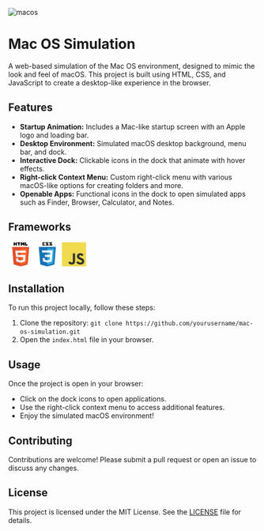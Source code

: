 ![macos](https://github.com/user-attachments/assets/6d95b223-55b9-44bf-9d45-223cbe4f0471)
<h1>Mac OS Simulation</h1>

<p>A web-based simulation of the Mac OS environment, designed to mimic the look and feel of macOS. This project is built using HTML, CSS, and JavaScript to create a desktop-like experience in the browser.</p>

<h2>Features</h2>
<ul>
  <li><strong>Startup Animation:</strong> Includes a Mac-like startup screen with an Apple logo and loading bar.</li>
  <li><strong>Desktop Environment:</strong> Simulated macOS desktop background, menu bar, and dock.</li>
  <li><strong>Interactive Dock:</strong> Clickable icons in the dock that animate with hover effects.</li>
  <li><strong>Right-click Context Menu:</strong> Custom right-click menu with various macOS-like options for creating folders and more.</li>
  <li><strong>Openable Apps:</strong> Functional icons in the dock to open simulated apps such as Finder, Browser, Calculator, and Notes.</li>
</ul>

<h2>Frameworks</h2>
<div>
  <img src="https://raw.githubusercontent.com/devicons/devicon/master/icons/html5/html5-original-wordmark.svg" alt="HTML5" width="50" height="50">
  <img src="https://raw.githubusercontent.com/devicons/devicon/master/icons/css3/css3-original-wordmark.svg" alt="CSS3" width="50" height="50">
  <img src="https://raw.githubusercontent.com/devicons/devicon/master/icons/javascript/javascript-original.svg" alt="JavaScript" width="50" height="50">
</div>

<h2>Installation</h2>
<p>To run this project locally, follow these steps:</p>
<ol>
  <li>Clone the repository: <code>git clone https://github.com/yourusername/mac-os-simulation.git</code></li>
  <li>Open the <code>index.html</code> file in your browser.</li>
</ol>

<h2>Usage</h2>
<p>Once the project is open in your browser:</p>
<ul>
  <li>Click on the dock icons to open applications.</li>
  <li>Use the right-click context menu to access additional features.</li>
  <li>Enjoy the simulated macOS environment!</li>
</ul>

<h2>Contributing</h2>
<p>Contributions are welcome! Please submit a pull request or open an issue to discuss any changes.</p>

<h2>License</h2>
<p>This project is licensed under the MIT License. See the <a href="LICENSE">LICENSE</a> file for details.</p>
